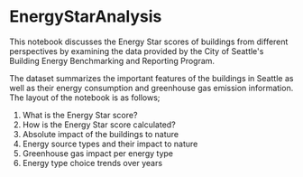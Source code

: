 # EnergyStarAnalysis
This notebook discusses the Energy Star scores of buildings from different perspectives by examining the data provided by the City of Seattle's Building Energy Benchmarking and Reporting Program. 

The dataset summarizes the important features of the buildings in Seattle as well as their energy consumption and greenhouse gas emission information. The layout of the notebook is as follows;

1. What is the Energy Star score?
2. How is the Energy Star score calculated?
3. Absolute impact of the buildings to nature
4. Energy source types and their impact to nature
5. Greenhouse gas impact per energy type
6. Energy type choice trends over years
